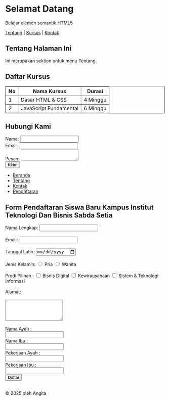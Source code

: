 <!DOCTYPE html>
<html lang="id">
<head>
  <meta charset="UTF-8" />
  <meta name="viewport" content="width=device-width, initial-scale=1.0" />
  <title>Quiz 1</title>
  <link rel="stylesheet" href="style.css" />
</head>
<body>
  <h1>Selamat Datang</h1>
  <p>Belajar elemen semantik HTML5</p>
  <nav>
    <a href="#tentang">Tentang</a> |
    <a href="#kursus">Kursus</a> |
    <a href="#kontak">Kontak</a>
  </nav>

  <section id="tentang">
    <h2>Tentang Halaman Ini</h2>
    <p>Ini merupakan sektion untuk menu Tentang.</p>
  </section>

  <section id="kursus">
    <h2>Daftar Kursus</h2>
    <table border="1">
      <thead>
        <tr>
          <th>No</th>
          <th>Nama Kursus</th>
          <th>Durasi</th>
        </tr>
      </thead>
      <tbody>
        <tr>
          <td>1</td>
          <td>Dasar HTML & CSS</td>
          <td>4 Minggu</td>
        </tr>
        <tr>
          <td>2</td>
          <td>JavaScript Fundamental</td>
          <td>6 Minggu</td>
        </tr>
      </tbody>
    </table>
  </section>

  <section id="kontak">
    <h2>Hubungi Kami</h2>
    <form>
      <label>Nama: <input type="text" /></label><br />
      <label>Email: <input type="email" /></label><br />
      <label>Pesan: <textarea></textarea></label><br />
      <button type="submit">Kirim</button>
    </form>
  </section>

  <!DOCTYPE html><html lang="id">
<head>
    <meta charset="UTF-8">
    <meta name="viewport" content="width=device-width, initial-scale=1.0">
    <title>Form Pendaftaran Siswa</title>
</head>
<body>
    <nav>
        <ul>
            <li><a href="#">Beranda</a></li>
            <li><a href="#">Tentang</a></li>
            <li><a href="#">Kontak</a></li>
            <li><a href="#">Pendaftaran</a></li>
        </ul>
    </nav><section>
    <h2>Form Pendaftaran Siswa Baru Kampus Institut Teknologi Dan Bisnis Sabda Setia</h2>
    <form action="#" method="post">
        <label for="nama">Nama Lengkap:</label>
        <input type="text" id="nama" name="nama" required><br><br>
        <label for="email">Email:</label>
        <input type="email" id="email" name="email" required><br><br>
        <label for="tgl_lahir">Tanggal Lahir:</label>
        <input type="date" id="tgl_lahir" name="tgl_lahir"><br><br>
        <label>Jenis Kelamin:</label>
        <input type="radio" id="pria" name="jenis_kelamin" value="Pria">
        <label for="pria">Pria</label>
        <input type="radio" id="wanita" name="jenis_kelamin" value="Wanita">
        <label for="wanita">Wanita</label><br><br>
        <label for="Prodi Pilihan">Prodi Pilihan :</label>
        <input type="checkbox" id="Bisnis Digital" name="Prodi Pilihan" value="Bisnis Digital">
        <label for="Bisnis Digital">Bisnis Digital</label>
        <input type="checkbox" id="Kewirausahaan" name="Prodi Pilihan" value="Kewirausahaan">
        <label for="Kewirausahaan">Kewirausahaan</label>
        <input type="checkbox" id="Sistem & Teknologi Informasi" name="Prodi Pilihan" value="Sistem & Teknologi Informasi">
        <label for="Sistem & Teknologi Informasi">Sistem & Teknologi Informasi</label><br><br>
        <label for="alamat">Alamat:</label><br><br>
        <textarea id="alamat" name="alamat" rows="4"></textarea><br><br>
          <label for="Nama Ayah">Nama Ayah :</label><br>
          <input type="text" id="nama ayah" name="nama ayah" required<br><br>
          <label for="Nama Ibu">Nama Ibu :</label><br>
          <input type="text" id="nama ibu" name="nama ibu" required<br><br>
          <label for="Pekerjaan Iyah">Pekerjaan Ayah :</label><br>
          <input type="text" id="pekerjaan ayah" name="pekerjaan ayah" required<br><br>
          <label for="Pekerjaan Ibu">Pekerjaan Ibu :</label><br>
          <input type="text" id="pekerjaan ayah" name="pekerjaan ayah" required<br><br>
        <button type="submit">Daftar</button><br><br>
          </form>
</section>
</body>
</html>
  <footer>
    <p>© 2025 oleh Angita </p>
  </footer>
</body>
</html>
